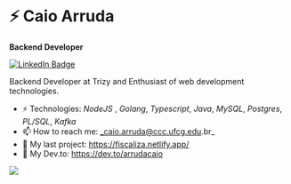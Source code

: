 

<!--
**arrudacaio/arrudacaio** is a ✨ _special_ ✨ repository because its `README.md` (this file) appears on your GitHub profile.

Here are some ideas to get you started:

- 🔭 I’m currently working on ...
- 🌱 I’m currently learning ...
- 👯 I’m looking to collaborate on ...
- 🤔 I’m looking for help with ...
- 💬 Ask me about ...
- 📫 How to reach me: ...
- 😄 Pronouns: ...
- ⚡ Fun fact: ...
-->
# ⚡ Caio Arruda

**Backend Developer** 


[![LinkedIn Badge](https://img.shields.io/badge/linkedin--%238f2d07?style=for-the-badge&logo=linkedin&logoColor=white)](https://www.linkedin.com/in/caio-arruda1313/)

Backend Developer at Trizy and  Enthusiast of web development technologies.

- ⚡ Technologies: _NodeJS_ , _Golang_, _Typescript_, _Java_, _MySQL_, _Postgres_, _PL/SQL_, _Kafka_
- 📫 How to reach me: _caio.arruda@ccc.ufcg.edu.br_
- 🔭 My last project: https://fiscaliza.netlify.app/ 
- 💬 My Dev.to: https://dev.to/arrudacaio

<img src="https://github-readme-stats.vercel.app/api?username=arrudacaio&theme=radical">
